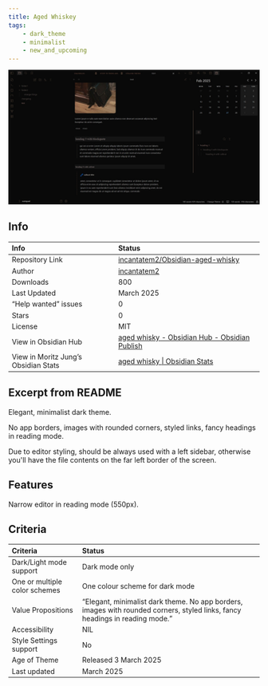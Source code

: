 ```yaml
---
title: Aged Whiskey
tags:
    - dark_theme
    - minimalist
    - new_and_upcoming
---
```


<img src="https://raw.githubusercontent.com/incantatem2/Obsidian-aged-whisky/refs/heads/main/images/aged-whisky-screenshot.jpg">

## Info
| Info | Status |
| :---- | :---- |
| Repository Link | [incantatem2/Obsidian-aged-whisky](https://github.com/incantatem2/Obsidian-aged-whisky) |
| Author | [incantatem2](https://github.com/incantatem2) |
| Downloads | 800 |
| Last Updated | March 2025 |
| “Help wanted” issues | 0 |
| Stars | 0 |
| License | MIT |
| View in Obsidian Hub | [aged whisky \- Obsidian Hub \- Obsidian Publish](https://publish.obsidian.md/hub/02+-+Community+Expansions/02.05+All+Community+Expansions/Themes/aged+whisky) |
| View in Moritz Jung’s Obsidian Stats | [aged whisky \| Obsidian Stats](https://www.moritzjung.dev/obsidian-stats/themes/aged-whisky/) |

## Excerpt from README
Elegant, minimalist dark theme.  

No app borders, images with rounded corners, styled links, fancy headings in reading mode.

Due to editor styling, should be always used with a left sidebar, otherwise you'll have the file contents on the far left border of the screen.

## Features
Narrow editor in reading mode (550px).

## Criteria
| Criteria | Status | 
| :---- | :---- | 
| Dark/Light mode support | Dark mode only | 
| One or multiple color schemes | One colour scheme for dark mode | 
| Value Propositions | “Elegant, minimalist dark theme. No app borders, images with rounded corners, styled links, fancy headings in reading mode.” | 
| Accessibility | NIL | 
| Style Settings support | No | 
| Age of Theme | Released 3 March 2025 | 
| Last updated | March 2025 | 